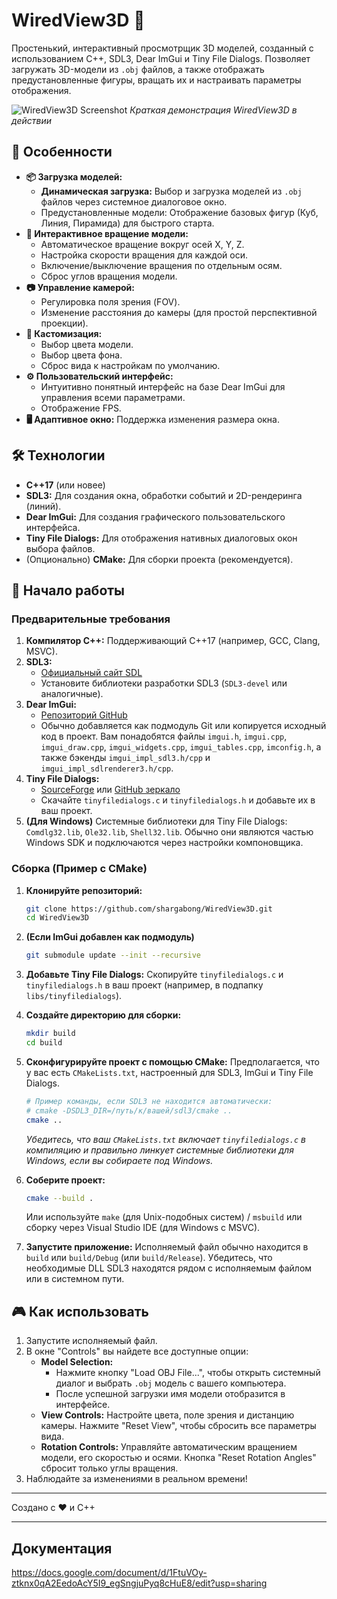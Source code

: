 # WiredView3D 🧊

Простенький, интерактивный просмотрщик 3D моделей, созданный с использованием C++, SDL3, Dear ImGui и Tiny File Dialogs. Позволяет загружать 3D-модели из `.obj` файлов, а также отображать предустановленные фигуры, вращать их и настраивать параметры отображения.

![WiredView3D Screenshot](https://github.com/user-attachments/assets/2ebfa69d-0f63-4ce9-9be9-98992b8470f5)
*Краткая демонстрация WiredView3D в действии*

## 🌟 Особенности

*   **📦 Загрузка моделей:**
    *   **Динамическая загрузка:** Выбор и загрузка моделей из `.obj` файлов через системное диалоговое окно.
    *   Предустановленные модели: Отображение базовых фигур (Куб, Линия, Пирамида) для быстрого старта.
*   **🔄 Интерактивное вращение модели:**
    *   Автоматическое вращение вокруг осей X, Y, Z.
    *   Настройка скорости вращения для каждой оси.
    *   Включение/выключение вращения по отдельным осям.
    *   Сброс углов вращения модели.
*   **📷 Управление камерой:**
    *   Регулировка поля зрения (FOV).
    *   Изменение расстояния до камеры (для простой перспективной проекции).
*   **🎨 Кастомизация:**
    *   Выбор цвета модели.
    *   Выбор цвета фона.
    *   Сброс вида к настройкам по умолчанию.
*   **⚙️ Пользовательский интерфейс:**
    *   Интуитивно понятный интерфейс на базе Dear ImGui для управления всеми параметрами.
    *   Отображение FPS.
*   **🖥️ Адаптивное окно:** Поддержка изменения размера окна.

## 🛠️ Технологии

*   **C++17** (или новее)
*   **SDL3:** Для создания окна, обработки событий и 2D-рендеринга (линий).
*   **Dear ImGui:** Для создания графического пользовательского интерфейса.
*   **Tiny File Dialogs:** Для отображения нативных диалоговых окон выбора файлов.
*   (Опционально) **CMake:** Для сборки проекта (рекомендуется).

## 🚀 Начало работы

### Предварительные требования

1.  **Компилятор C++:** Поддерживающий C++17 (например, GCC, Clang, MSVC).
2.  **SDL3:**
    *   [Официальный сайт SDL](https://libsdl.org/)
    *   Установите библиотеки разработки SDL3 (`SDL3-devel` или аналогичные).
3.  **Dear ImGui:**
    *   [Репозиторий GitHub](https://github.com/ocornut/imgui)
    *   Обычно добавляется как подмодуль Git или копируется исходный код в проект. Вам понадобятся файлы `imgui.h`, `imgui.cpp`, `imgui_draw.cpp`, `imgui_widgets.cpp`, `imgui_tables.cpp`, `imconfig.h`, а также бэкенды `imgui_impl_sdl3.h/cpp` и `imgui_impl_sdlrenderer3.h/cpp`.
4.  **Tiny File Dialogs:**
    *   [SourceForge](https://sourceforge.net/projects/tinyfiledialogs/) или [GitHub зеркало](https://github.com/native-toolkit/tinyfiledialogs)
    *   Скачайте `tinyfiledialogs.c` и `tinyfiledialogs.h` и добавьте их в ваш проект.
5.  **(Для Windows)** Системные библиотеки для Tiny File Dialogs: `Comdlg32.lib`, `Ole32.lib`, `Shell32.lib`. Обычно они являются частью Windows SDK и подключаются через настройки компоновщика.

### Сборка (Пример с CMake)

1.  **Клонируйте репозиторий:**
    ```bash
    git clone https://github.com/shargabong/WiredView3D.git
    cd WiredView3D
    ```
2.  **(Если ImGui добавлен как подмодуль)**
    ```bash
    git submodule update --init --recursive
    ```
3.  **Добавьте Tiny File Dialogs:** Скопируйте `tinyfiledialogs.c` и `tinyfiledialogs.h` в ваш проект (например, в подпапку `libs/tinyfiledialogs`).
4.  **Создайте директорию для сборки:**
    ```bash
    mkdir build
    cd build
    ```
5.  **Сконфигурируйте проект с помощью CMake:**
    Предполагается, что у вас есть `CMakeLists.txt`, настроенный для SDL3, ImGui и Tiny File Dialogs.
    ```bash
    # Пример команды, если SDL3 не находится автоматически:
    # cmake -DSDL3_DIR=/путь/к/вашей/sdl3/cmake .. 
    cmake .. 
    ```
    *Убедитесь, что ваш `CMakeLists.txt` включает `tinyfiledialogs.c` в компиляцию и правильно линкует системные библиотеки для Windows, если вы собираете под Windows.*
6.  **Соберите проект:**
    ```bash
    cmake --build .
    ```
    Или используйте `make` (для Unix-подобных систем) / `msbuild` или сборку через Visual Studio IDE (для Windows с MSVC).

7.  **Запустите приложение:** Исполняемый файл обычно находится в `build` или `build/Debug` (или `build/Release`). Убедитесь, что необходимые DLL SDL3 находятся рядом с исполняемым файлом или в системном пути.

## 🎮 Как использовать

1.  Запустите исполняемый файл.
2.  В окне "Controls" вы найдете все доступные опции:
    *   **Model Selection:**
        *   Нажмите кнопку "Load OBJ File...", чтобы открыть системный диалог и выбрать `.obj` модель с вашего компьютера.
        *   После успешной загрузки имя модели отобразится в интерфейсе.
    *   **View Controls:** Настройте цвета, поле зрения и дистанцию камеры. Нажмите "Reset View", чтобы сбросить все параметры вида.
    *   **Rotation Controls:** Управляйте автоматическим вращением модели, его скоростью и осями. Кнопка "Reset Rotation Angles" сбросит только углы вращения.
3.  Наблюдайте за изменениями в реальном времени!
---

Создано с ❤️ и C++

---
## Документация

https://docs.google.com/document/d/1FtuVOy-ztknx0qA2EedoAcY5I9_egSngjuPyq8cHuE8/edit?usp=sharing

